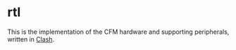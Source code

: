 # rtl

This is the implementation of the CFM hardware and supporting peripherals,
written in [Clash](http://www.clash-lang.org/).

